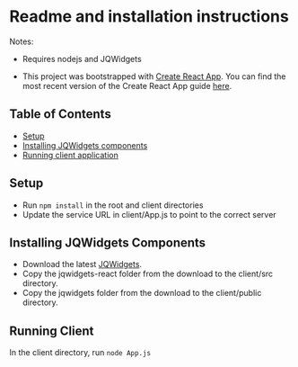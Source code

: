 # Readme and installation instructions

Notes:

- Requires nodejs and JQWidgets

- This project was bootstrapped with [Create React App](https://github.com/facebookincubator/create-react-app). You can find the most recent version of the Create React App guide [here](https://github.com/facebookincubator/create-react-app/blob/master/packages/react-scripts/template/README.md).

## Table of Contents

- [Setup](#setup)
- [Installing JQWidgets components](#installing-jqwidgets-components)
- [Running client application](#running-client)

## Setup

- Run `npm install` in the root and client directories
- Update the service URL in client/App.js to point to the correct server

## Installing JQWidgets Components

- Download the latest [JQWidgets](https://www.jqwidgets.com).
- Copy the jqwidgets-react folder from the download to the client/src directory.
- Copy the jqwidgets folder from the download to the client/public directory.

## Running Client

In the client directory, run `node App.js`